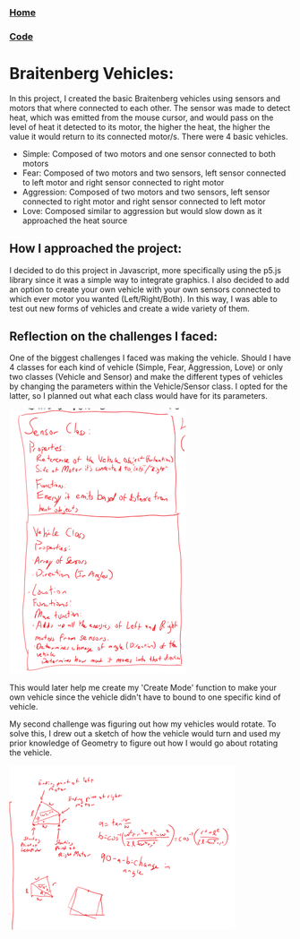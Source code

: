 ### [Home](index.html)
### [Code](https://mrprokoala.github.io/braitenberg)

# Braitenberg Vehicles: 
In this project, I created the basic Braitenberg vehicles using sensors and motors that where connected to each other. The sensor was made to detect heat, which was emitted from the mouse cursor, and would pass on the level of heat it detected to its motor, the higher the heat, the higher the value it would return to its connected motor/s. There were 4 basic vehicles.
* Simple: Composed of two motors and one sensor connected to both motors
* Fear: Composed of two motors and two sensors, left sensor connected to left motor and right sensor connected to right motor
* Aggression: Composed of two motors and two sensors, left sensor connected to right motor and right sensor connected to left motor
* Love: Composed similar to aggression but would slow down as it approached the heat source

## How I approached the project: 
I decided to do this project in Javascript, more specifically using the p5.js library since it was a simple way to integrate graphics. I also decided to add an option to create your own vehicle with your own sensors connected to which ever motor you wanted (Left/Right/Both). In this way, I was able to test out new forms of vehicles and create a wide variety of them.
 
## Reflection on the challenges I faced: 
One of the biggest challenges I faced was making the vehicle. Should I have 4 classes for each kind of vehicle (Simple, Fear, Aggression, Love) or only two classes (Vehicle and Sensor) and make the different types of vehicles by changing the parameters within the Vehicle/Sensor class. I opted for the latter, so I planned out what each class would have for its parameters.

![Photo 1](braitenberg-work1.PNG "Work")

This would later help me create my 'Create Mode' function to make your own vehicle since the vehicle didn't have to bound to one specific kind of vehicle.

My second challenge was figuring out how my vehicles would rotate. To solve this, I drew out a sketch of how the vehicle would turn and used my prior knowledge of Geometry to figure out how I would go about rotating the vehicle.

![Photo 2](braitenberg-work2.PNG "Work")
